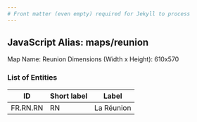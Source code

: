 ```yaml
---
# Front matter (even empty) required for Jekyll to process
---
```


## JavaScript Alias: maps/reunion

Map Name: Reunion
Dimensions (Width x Height): 610x570





### List of Entities

ID | Short label | Label
---|---|---|
FR.RN.RN|RN|La Réunion